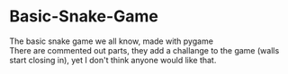 # Basic-Snake-Game
The basic snake game we all know, made with pygame\
There are commented out parts, they add a challange to the game (walls start closing in), yet I don't think anyone would like that.
